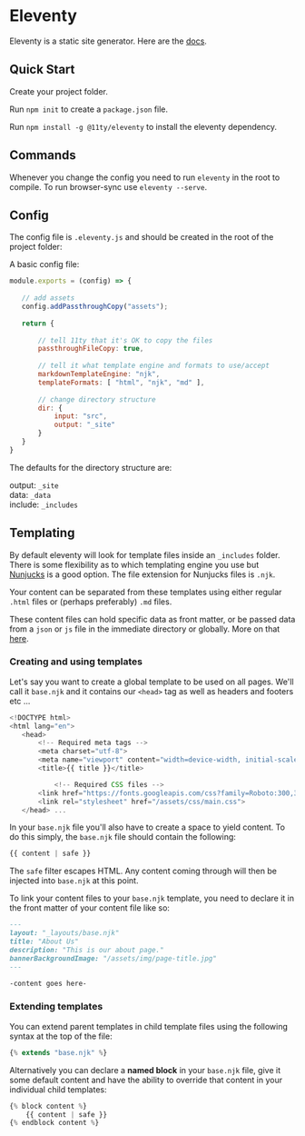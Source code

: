 # Eleventy

Eleventy is a static site generator. Here are the [docs](https://www.11ty.dev/).

## Quick Start

Create your project folder.

Run `npm init` to create a `package.json` file.

Run `npm install -g @11ty/eleventy` to install the eleventy dependency.

## Commands

Whenever you change the config you need to run `eleventy` in the root to compile.
To run browser-sync use `eleventy --serve`.

## Config

The config file is `.eleventy.js` and should be created in the root of the project folder:

A basic config file:

```js
module.exports = (config) => {
 
   // add assets
   config.addPassthroughCopy("assets");
 
   return {
 
       // tell 11ty that it's OK to copy the files
       passthroughFileCopy: true,
 
       // tell it what template engine and formats to use/accept
       markdownTemplateEngine: "njk",
       templateFormats: [ "html", "njk", "md" ],
 
       // change directory structure
       dir: {
           input: "src",
           output: "_site"
       }
   }
}

```

The defaults for the directory structure are:

output: `_site` <br>
data: `_data` <br>
include: `_includes`

## Templating

By default eleventy will look for template files inside an `_includes` folder. There is some flexibility as to which templating engine you use but [Nunjucks](https://mozilla.github.io/nunjucks/) is a good option. The file extension for Nunjucks files is `.njk`.

Your content can be separated from these templates using either regular `.html` files or (perhaps preferably) `.md` files.

These content files can hold specific data as front matter, or be passed data from a `json` or `js` file in the immediate directory or globally. More on that [here](#handling-data).

### Creating and using templates

Let's say you want to create a global template to be used on all pages. We'll call it `base.njk` and it contains our `<head>` tag as well as headers and footers etc ...

```js
<!DOCTYPE html>
<html lang="en">
   <head>
       <!-- Required meta tags -->
       <meta charset="utf-8">
       <meta name="viewport" content="width=device-width, initial-scale=1, shrink-to-fit=no">
       <title>{{ title }}</title>

           <!-- Required CSS files -->
       <link href="https://fonts.googleapis.com/css?family=Roboto:300,300i,400,400i,500,500i,700,700i" rel="stylesheet">
       <link rel="stylesheet" href="/assets/css/main.css">
   </head> ...

```

In your `base.njk` file you'll also have to create a space to yield content. To do this simply, the `base.njk` file should contain the following:

```js
{{ content | safe }}
```

The `safe` filter escapes HTML. Any content coming through will then be injected into `base.njk` at this point.

To link your content files to your `base.njk` template, you need to declare it in the front matter of your content file like so:

```md
---
layout: "_layouts/base.njk"
title: "About Us"
description: "This is our about page."
bannerBackgroundImage: "/assets/img/page-title.jpg"
---

-content goes here-

```

### Extending templates

You can extend parent templates in child template files using the following syntax at the top of the file:

```js
{% extends "base.njk" %}
```

Alternatively you can declare a **named block** in your `base.njk` file, give it some default content and have the ability to override that content in your individual child templates:

```js
{% block content %}
    {{ content | safe }}
{% endblock content %}
```